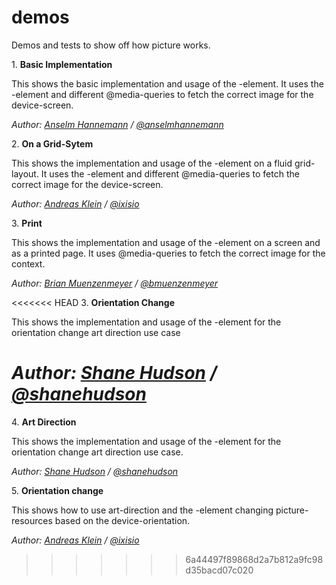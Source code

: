 demos
=====

Demos and tests to show off how picture works. 

1\. **Basic Implementation**

This shows the basic implementation and usage of the <picture>-element. It uses the <source>-element and different @media-queries to fetch the correct image for the device-screen.

_Author: [Anselm Hannemann](http://anselm-hannemann.com/) / [@anselmhannemann](https://twitter.com/anselmhannemann)_

2\. **On a Grid-Sytem**

This shows the implementation and usage of the <picture>-element on a fluid grid-layout. It uses the <source>-element and different @media-queries to fetch the correct image for the device-screen.

_Author: [Andreas Klein](http://www.andreasklein.org/) / [@ixisio](https://twitter.com/ixisio)_

3\. **Print**

This shows the implementation and usage of the <picture>-element on a screen and as a printed page.  It uses @media-queries to fetch the correct image for the context.

_Author: [Brian Muenzenmeyer](http://www.brianmuenzenmeyer.com) / [@bmuenzenmeyer](https://twitter.com/bmuenzenmeyer)_

<<<<<<< HEAD
3\. **Orientation Change**

This shows the implementation and usage of the <picture>-element for the orientation change art direction use case

_Author: [Shane Hudson](http://www.shanehudson.net) / [@shanehudson](https://twitter.com/shanehudson)_
=======
4\. **Art Direction**

This shows the implementation and usage of the <picture>-element for the orientation change art direction use case.

_Author: [Shane Hudson](http://www.shanehudson.net) / [@shanehudson](https://twitter.com/shanehudson)_

5\. **Orientation change**

This shows how to use art-direction and the <picture>-element changing picture-resources based on the device-orientation.

_Author: [Andreas Klein](http://www.andreasklein.org/) / [@ixisio](https://twitter.com/ixisio)_
>>>>>>> 6a44497f89868d2a7b812a9fc98d35bacd07c020
